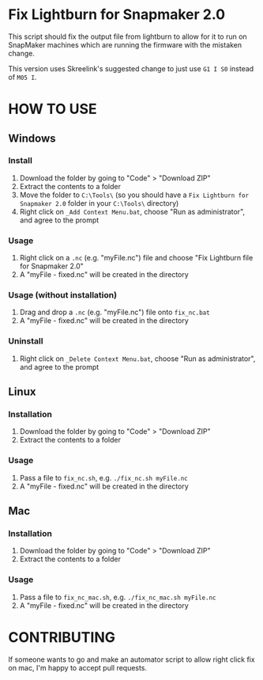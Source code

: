 # Fix Lightburn for Snapmaker 2.0

This script should fix the output file from lightburn to allow for it to run on SnapMaker machines
which are running the firmware with the mistaken change.

This version uses Skreelink's suggested change to just use `G1 I S0` instead of `M05 I`.

# HOW TO USE

## Windows
### Install
  1. Download the folder by going to "Code" > "Download ZIP"
  2. Extract the contents to a folder
  3. Move the folder to `C:\Tools\` (so you should have a `Fix Lightburn for Snapmaker 2.0` folder in your `C:\Tools\` directory)
  4. Right click on `_Add Context Menu.bat`, choose "Run as administrator", and agree to the prompt

### Usage
  1. Right click on a `.nc` (e.g. "myFile.nc") file and choose "Fix Lightburn file for Snapmaker 2.0"
  2. A "myFile - fixed.nc" will be created in the directory

### Usage (without installation)
  1. Drag and drop a `.nc` (e.g. "myFile.nc") file onto `fix_nc.bat` 
  2. A "myFile - fixed.nc" will be created in the directory

### Uninstall
  1. Right click on `_Delete Context Menu.bat`, choose "Run as administrator", and agree to the prompt

## Linux
### Installation
  1. Download the folder by going to "Code" > "Download ZIP"
  2. Extract the contents to a folder

### Usage
  1. Pass a file to `fix_nc.sh`, e.g. `./fix_nc.sh myFile.nc`
  2. A "myFile - fixed.nc" will be created in the directory
  
## Mac
### Installation
  1. Download the folder by going to "Code" > "Download ZIP"
  2. Extract the contents to a folder

### Usage
  1. Pass a file to `fix_nc_mac.sh`, e.g. `./fix_nc_mac.sh myFile.nc`
  2. A "myFile - fixed.nc" will be created in the directory

# CONTRIBUTING

If someone wants to go and make an automator script to allow right click fix on mac, I'm happy to accept pull requests.
